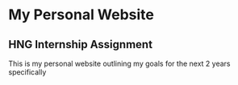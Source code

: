 # My Personal Website
## HNG Internship Assignment

This is my personal website outlining my goals for the next 2 years specifically
